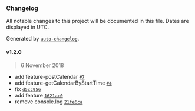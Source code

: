 ### Changelog

All notable changes to this project will be documented in this file. Dates are displayed in UTC.

Generated by [`auto-changelog`](https://github.com/CookPete/auto-changelog).

#### v1.2.0

> 6 November 2018

- add feature-postCalendar [`#7`](https://gitlab.playcourt.id/telkomdds/dpm-backend/merge_requests/7)
- add feature-getCalendarByStartTime [`#4`](https://gitlab.playcourt.id/telkomdds/dpm-backend/merge_requests/4)
- fix [`d5cc956`](https://gitlab.playcourt.id/telkomdds/dpm-backend/commit/d5cc956433ea8daeca1dcac27b54e870d0fff29d)
- add feature [`1621ac0`](https://gitlab.playcourt.id/telkomdds/dpm-backend/commit/1621ac0f52ccce5ef7ae8a4662fd8b36ba9e85b2)
- remove console.log [`21fe6ca`](https://gitlab.playcourt.id/telkomdds/dpm-backend/commit/21fe6ca2633bcec294cf1ed16467b90ef83a3146)
